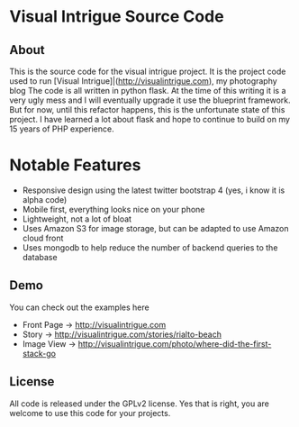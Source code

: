 # Visual Intrigue Source Code

## About
This is the source code for the visual intrigue project.  It is the project code used to run [Visual Intrigue]|(http://visualintrigue.com), my 
photography blog
The code is all written in python flask.  At the time of this writing it is a very ugly mess and I will eventually upgrade it
use the blueprint framework.  But for now, until this refactor happens, this is the unfortunate state of this project.  I have
learned a lot about flask and hope to continue to build on my 15 years of PHP experience.  

# Notable Features
- Responsive design using the latest twitter bootstrap 4 (yes, i know it is alpha code)
- Mobile first, everything looks nice on your phone
- Lightweight, not a lot of bloat
- Uses Amazon S3 for image storage, but can be adapted to use Amazon cloud front
- Uses mongodb to help reduce the number of backend queries to the database

## Demo
You can check out the examples here
- Front Page -> http://visualintrigue.com
- Story -> http://visualintrigue.com/stories/rialto-beach
- Image View -> http://visualintrigue.com/photo/where-did-the-first-stack-go



## License
All code is released under the GPLv2 license. Yes that is right, you are welcome to use this code for your projects.  
